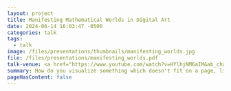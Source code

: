 ```yaml
---
layout: project
title: Manifesting Mathematical Worlds in Digital Art
date: 2024-06-14 16:03:47 -0500
categories: talk
tags:
  - talk
image: /files/presentations/thumbnails/manifesting_worlds.jpg
file: /files/presentations/manifesting_worlds.pdf
talk-venue: <a href="https://www.youtube.com/watch?v=HYlhjNM6aIM&ab_channel=IllustratingMathSeminar"> Illustrating Math Seminar Online (IMSO) </a> 
summary: How do you visualize something which doesn't fit on a page, like a high dimensional space or an entire field of math? You lie and cheat, use shortcuts and shorthand. In this talk, I'll share my favorite tips and tricks for bringing math to life in digital painting.
pageHasContent: false
---
```

